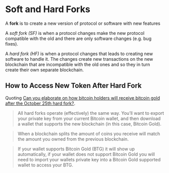 # Soft and Hard Forks

A **fork** is to create a new version of protocol or software with new features

A *soft fork (SF)* is when a protocol changes make the new protocol compatible with the old and there are only software changes (e.g. bug fixes).

A *hard fork (HF)* is when a protocol changes that leads to creating new software to handle it. The changes create new transactions on the new blockchain that are incompatible with the old ones and so they in turn create their own separate blockchain.

## How to Access New Token After Hard Fork

Quoting [Can you elaborate on how bitcoin holders will receive bitcoin gold after the October 25th hard fork?](https://www.quora.com/Can-you-elaborate-on-how-bitcoin-holders-will-receive-bitcoin-gold-after-the-October-25th-hard-fork).

> All hard forks operate (effectively) the same way. You’ll want to export your private key from your current Bitcoin wallet, and then download a wallet that supports the new blockchain (in this case, Bitcoin Gold).

> When a blockchain splits the amount of coins you receive will match the amount you owned from the previous blockchain.

> If your wallet supports Bitcoin Gold (BTG) it will show up automatically, if your wallet does not support Bitcoin Gold you will need to import your wallets private key into a Bitcoin Gold supported wallet to access your BTG.
